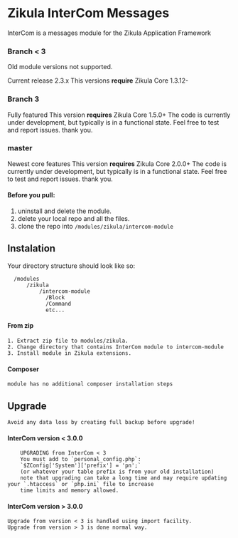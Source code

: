 Zikula InterCom Messages
====================

InterCom is a messages module for the Zikula Application Framework

### Branch < 3
Old module versions not supported.

 Current release 2.3.x
 This versions **require** Zikula Core 1.3.12-

### Branch 3
 Fully featured
 This version **requires** Zikula Core 1.5.0+
 The code is currently under development, but typically is in a functional
 state. Feel free to test and report issues. thank you.

### master
 Newest core features
 This version **requires** Zikula Core 2.0.0+
 The code is currently under development, but typically is in a functional
 state. Feel free to test and report issues. thank you.

#### Before you pull:

  1. uninstall and delete the module.
  2. delete your local repo and all the files.
  3. clone the repo into `/modules/zikula/intercom-module`

## Instalation

Your directory structure should look like so:

```
  /modules
      /zikula
          /intercom-module
            /Block
            /Command
            etc...
```

#### From zip

    1. Extract zip file to modules/zikula.
    2. Change directory that contains InterCom module to intercom-module
    3. Install module in Zikula extensions.

#### Composer

    module has no additional composer installation steps

## Upgrade

    Avoid any data loss by creating full backup before upgrade! 

#### InterCom version < 3.0.0
```
    UPGRADING from InterCom < 3
    You must add to `personal_config.php`:
    `$ZConfig['System']['prefix'] = 'pn';`
    (or whatever your table prefix is from your old installation)
    note that upgrading can take a long time and may require updating your `.htaccess` or `php.ini` file to increase 
    time limits and memory allowed.
```
#### InterCom version > 3.0.0

    Upgrade from version < 3 is handled using import facility.
    Upgrade from version > 3 is done normal way.

